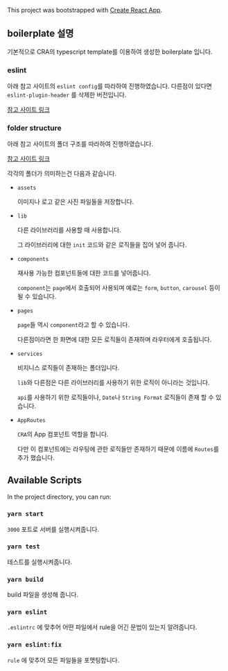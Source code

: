 This project was bootstrapped with [Create React App](https://github.com/facebook/create-react-app).

## boilerplate 설명

기본적으로 CRA의 typescript template를 이용하여 생성한 boilerplate 입니다.

### eslint

아래 참고 사이트의 `eslint config`를 따라하여 진행하였습니다.
다른점이 있다면 `eslint-plugin-header` 를 삭제한 버전입니다.

[참고 사이트 링크](https://dev.to/ziker22/ultimate-vs-code-react-typescript-code-quality-setup-2020-29gm)

### folder structure

아래 참고 사이트의 폴더 구조를 따라하여 진행하였습니다.

[참고 사이트 링크](https://dev.to/farazamiruddin/an-opinionated-guide-to-react-folder-structure-file-naming-1l7i)


각각의 폴더가 의미하는건 다음과 같습니다.

- `assets`

  이미지나 로고 같은 사진 파일들을 저장합니다.
 
- `lib`

  다른 라이브러리를 사용할 때 사용합니다.
  
  그 라이브러리에 대한 `init` 코드와 같은 로직들을 집어 넣어 줍니다.
  
- `components`

  재사용 가능한 컴포넌트들에 대한 코드를 넣어줍니다. 
  
  `component`는 `page`에서 호출되어 사용되며 예로는 `form`, `button`, `carousel` 등이 될 수 있습니다.

- `pages`

  `page`들 역시 `component`라고 할 수 있습니다.

  다른점이라면 한 화면에 대한 모든 로직들이 존재하며 라우터에게 호출됩니다.
   
- `services`

  비지니스 로직들이 존재하는 폴더입니다.
  
  `lib`와 다른점은 다른 라이브러리를 사용하기 위한 로직이 아니라는 것입니다.  
  
  `api`를 사용하기 위한 로직들이나, `Date`나 `String Format` 로직들이 존재 할 수 있습니다.
  
- `AppRoutes`

  `CRA`의 App 컴포넌트 역할을 합니다.
  
  다만 이 컴포넌트에는 라우팅에 관한 로직들만 존재하기 때문에 이름에 `Routes`를 추가 했습니다.

## Available Scripts

In the project directory, you can run:

### `yarn start`

`3000` 포트로 서버를 실행시켜줍니다.

### `yarn test`

테스트를 실행시켜줍니다.

### `yarn build`

build 파일을 생성해 줍니다.

### `yarn eslint`

`.eslintrc` 에 맞추어 어떤 파일에서 rule을 어긴 문법이 있는지 알려줍니다.

### `yarn eslint:fix`

`rule` 에 맞추어 모든 파일들을 포맷팅합니다.


